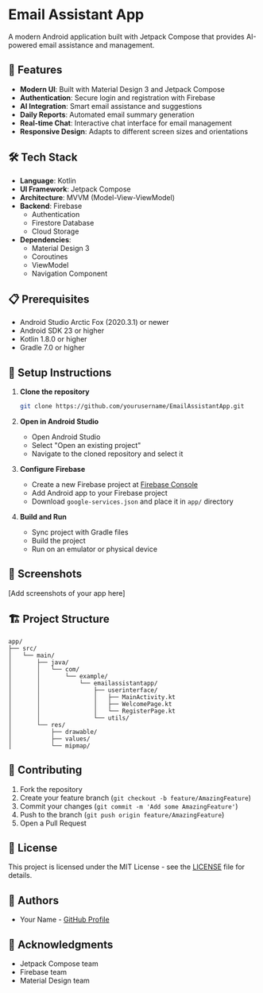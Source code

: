 # Email Assistant App

A modern Android application built with Jetpack Compose that provides AI-powered email assistance and management.

## 🚀 Features

- **Modern UI**: Built with Material Design 3 and Jetpack Compose
- **Authentication**: Secure login and registration with Firebase
- **AI Integration**: Smart email assistance and suggestions
- **Daily Reports**: Automated email summary generation
- **Real-time Chat**: Interactive chat interface for email management
- **Responsive Design**: Adapts to different screen sizes and orientations

## 🛠️ Tech Stack

- **Language**: Kotlin
- **UI Framework**: Jetpack Compose
- **Architecture**: MVVM (Model-View-ViewModel)
- **Backend**: Firebase
  - Authentication
  - Firestore Database
  - Cloud Storage
- **Dependencies**:
  - Material Design 3
  - Coroutines
  - ViewModel
  - Navigation Component

## 📋 Prerequisites

- Android Studio Arctic Fox (2020.3.1) or newer
- Android SDK 23 or higher
- Kotlin 1.8.0 or higher
- Gradle 7.0 or higher

## 🔧 Setup Instructions

1. **Clone the repository**
   ```bash
   git clone https://github.com/yourusername/EmailAssistantApp.git
   ```

2. **Open in Android Studio**
   - Open Android Studio
   - Select "Open an existing project"
   - Navigate to the cloned repository and select it

3. **Configure Firebase**
   - Create a new Firebase project at [Firebase Console](https://console.firebase.google.com/)
   - Add Android app to your Firebase project
   - Download `google-services.json` and place it in `app/` directory

4. **Build and Run**
   - Sync project with Gradle files
   - Build the project
   - Run on an emulator or physical device

## 📱 Screenshots

[Add screenshots of your app here]

## 🏗️ Project Structure

```
app/
├── src/
│   └── main/
│       ├── java/
│       │   └── com/
│       │       └── example/
│       │           └── emailassistantapp/
│       │               ├── userinterface/
│       │               │   ├── MainActivity.kt
│       │               │   ├── WelcomePage.kt
│       │               │   └── RegisterPage.kt
│       │               └── utils/
│       └── res/
│           ├── drawable/
│           ├── values/
│           └── mipmap/
```

## 🤝 Contributing

1. Fork the repository
2. Create your feature branch (`git checkout -b feature/AmazingFeature`)
3. Commit your changes (`git commit -m 'Add some AmazingFeature'`)
4. Push to the branch (`git push origin feature/AmazingFeature`)
5. Open a Pull Request

## 📝 License

This project is licensed under the MIT License - see the [LICENSE](LICENSE) file for details.

## 👥 Authors

- Your Name - [GitHub Profile](https://github.com/yourusername)

## 🙏 Acknowledgments

- Jetpack Compose team
- Firebase team
- Material Design team 